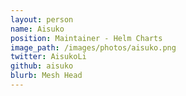 ```yaml
---
layout: person
name: Aisuko
position: Maintainer - Helm Charts
image_path: /images/photos/aisuko.png
twitter: AisukoLi
github: aisuko
blurb: Mesh Head
---
```

